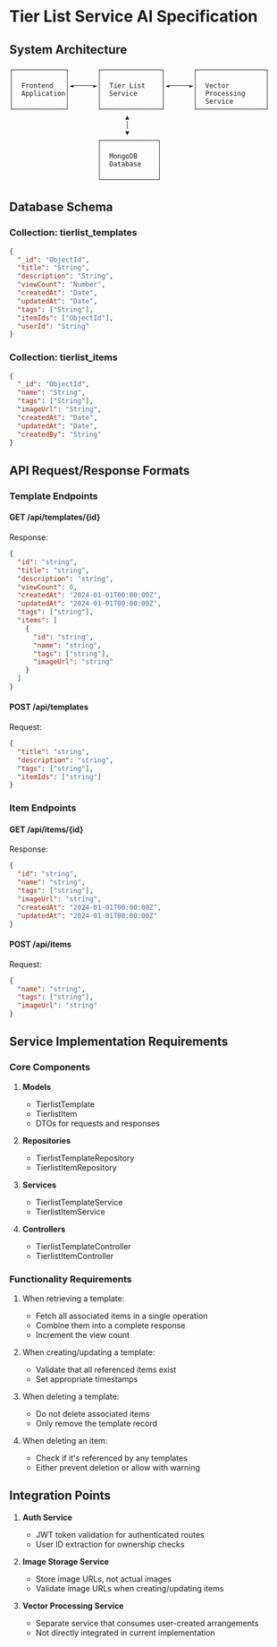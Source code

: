 # Tier List Service AI Specification

## System Architecture

```
┌─────────────┐       ┌───────────────┐       ┌─────────────────┐
│             │       │               │       │                 │
│  Frontend   │◄─────►│  Tier List    │◄─────►│  Vector         │
│  Application│       │  Service      │       │  Processing     │
│             │       │               │       │  Service        │
└─────────────┘       └───────────────┘       └─────────────────┘
                             ▲
                             │
                             ▼
                      ┌──────────────┐
                      │              │
                      │  MongoDB     │
                      │  Database    │
                      │              │
                      └──────────────┘
```

## Database Schema

### Collection: tierlist_templates

```json
{
  "_id": "ObjectId",
  "title": "String",
  "description": "String",
  "viewCount": "Number",
  "createdAt": "Date",
  "updatedAt": "Date",
  "tags": ["String"],
  "itemIds": ["ObjectId"],
  "userId": "String"
}
```

### Collection: tierlist_items

```json
{
  "_id": "ObjectId",
  "name": "String",
  "tags": ["String"],
  "imageUrl": "String",
  "createdAt": "Date",
  "updatedAt": "Date",
  "createdBy": "String"
}
```

## API Request/Response Formats

### Template Endpoints

#### GET /api/templates/{id}

Response:
```json
{
  "id": "string",
  "title": "string",
  "description": "string",
  "viewCount": 0,
  "createdAt": "2024-01-01T00:00:00Z",
  "updatedAt": "2024-01-01T00:00:00Z",
  "tags": ["string"],
  "items": [
    {
      "id": "string",
      "name": "string",
      "tags": ["string"],
      "imageUrl": "string"
    }
  ]
}
```

#### POST /api/templates

Request:
```json
{
  "title": "string",
  "description": "string",
  "tags": ["string"],
  "itemIds": ["string"]
}
```

### Item Endpoints

#### GET /api/items/{id}

Response:
```json
{
  "id": "string",
  "name": "string",
  "tags": ["string"],
  "imageUrl": "string",
  "createdAt": "2024-01-01T00:00:00Z",
  "updatedAt": "2024-01-01T00:00:00Z"
}
```

#### POST /api/items

Request:
```json
{
  "name": "string",
  "tags": ["string"],
  "imageUrl": "string"
}
```

## Service Implementation Requirements

### Core Components

1. **Models**
   - TierlistTemplate
   - TierlistItem
   - DTOs for requests and responses

2. **Repositories**
   - TierlistTemplateRepository
   - TierlistItemRepository

3. **Services**
   - TierlistTemplateService
   - TierlistItemService

4. **Controllers**
   - TierlistTemplateController
   - TierlistItemController

### Functionality Requirements

1. When retrieving a template:
   - Fetch all associated items in a single operation
   - Combine them into a complete response
   - Increment the view count

2. When creating/updating a template:
   - Validate that all referenced items exist
   - Set appropriate timestamps

3. When deleting a template:
   - Do not delete associated items
   - Only remove the template record

4. When deleting an item:
   - Check if it's referenced by any templates
   - Either prevent deletion or allow with warning

## Integration Points

1. **Auth Service**
   - JWT token validation for authenticated routes
   - User ID extraction for ownership checks

2. **Image Storage Service**
   - Store image URLs, not actual images
   - Validate image URLs when creating/updating items

3. **Vector Processing Service**
   - Separate service that consumes user-created arrangements
   - Not directly integrated in current implementation 
